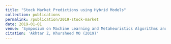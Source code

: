```yaml
---
title: "Stock Market Predictions using Hybrid Models"
collection: publications
permalink: /publication/2019-stock-market
date: 2019-01-01
venue: 'Symposium on Machine Learning and Metaheuristics Algorithms and Applications'
citation: 'Akhtar Z, Khursheed MO (2019)'
---
```

